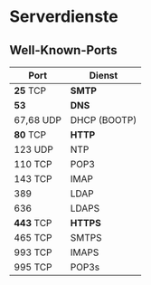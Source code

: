 # Serverdienste

## Well-Known-Ports

| Port        | Dienst       |
| ----------- | ------------ |
|  **25** TCP | **SMTP**     |
|  **53**     | **DNS**      |
|  67,68  UDP | DHCP (BOOTP) |
|  **80** TCP | **HTTP**     |
|   123   UDP | NTP          |
|   110   TCP | POP3         |
|   143   TCP | IMAP         |
|   389       | LDAP         |
|   636       | LDAPS        |
| **443** TCP | **HTTPS**    |
|   465   TCP | SMTPS        |
|   993   TCP | IMAPS        |
|   995   TCP | POP3s        |
